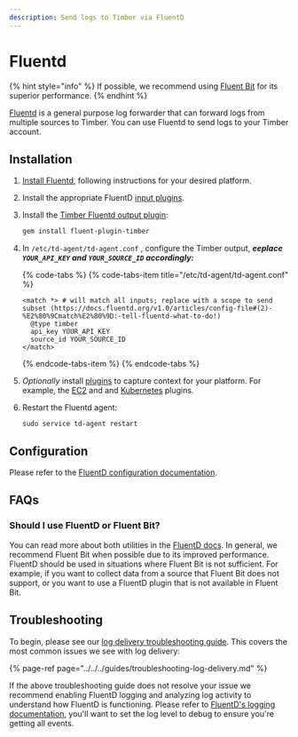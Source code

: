 ```yaml
---
description: Send logs to Timber via FluentD
---
```


# Fluentd

{% hint style="info" %}
If possible, we recommend using [Fluent Bit](../fluent-bit.md) for its superior performance.
{% endhint %}

[Fluentd](https://www.fluentd.org/) is a general purpose log forwarder that can forward logs from multiple sources to Timber. You can use Fluentd to send logs to your Timber account.

## Installation

1. [Install Fluentd](https://docs.fluentd.org/v1.0/categories/installation), following instructions for your desired platform.
2. Install the appropriate FluentD [input plugins](https://docs.fluentd.org/v1.0/articles/input-plugin-overview#list-of-input-plugins).
3. Install the [Timber Fluentd output plugin](https://github.com/timberio/fluent-plugin-timber):  


   ```bash
   gem install fluent-plugin-timber
   ```

4. In `/etc/td-agent/td-agent.conf` , configure the Timber output, _**eeplace `YOUR_API_KEY` and `YOUR_SOURCE_ID` accordingly:**_



   {% code-tabs %}
   {% code-tabs-item title="/etc/td-agent/td-agent.conf" %}
   ```markup
   <match *> # will match all inputs; replace with a scope to send subset (https://docs.fluentd.org/v1.0/articles/config-file#(2)-%E2%80%9Cmatch%E2%80%9D:-tell-fluentd-what-to-do!)
     @type timber
     api_key YOUR_API_KEY
     source_id YOUR_SOURCE_ID
   </match>
   ```
   {% endcode-tabs-item %}
   {% endcode-tabs %}

5. _Optionally_ install [plugins](https://www.fluentd.org/plugins) to capture context for your platform. For example, the [EC2](https://github.com/takus/fluent-plugin-ec2-metadata) and and [Kubernetes](https://github.com/fabric8io/fluent-plugin-kubernetes_metadata_filter) plugins.
6. Restart the Fluentd agent:  


   ```text
   sudo service td-agent restart
   ```

## Configuration

Please refer to the [FluentD configuration documentation](https://docs.fluentd.org/v0.12/articles/config-file).

## FAQs

### Should I use FluentD or Fluent Bit?

You can read more about both utilities in the [FluentD docs](https://docs.fluentbit.io/manual/about/fluentd_and_fluentbit). In general, we recommend Fluent Bit when possible due to its improved performance. FluentD should be used in situations where Fluent Bit is not sufficient. For example, if you want to collect data from a source that Fluent Bit does not support, or you want to use a FluentD plugin that is not available in Fluent Bit.

## Troubleshooting

To begin, please see our [log delivery troubleshooting guide](../../../guides/troubleshooting-log-delivery.md). This covers the most common issues we see with log delivery:

{% page-ref page="../../../guides/troubleshooting-log-delivery.md" %}

If the above troubleshooting guide does not resolve your issue we recommend enabling FluentD logging and analyzing log activity to understand how FluentD is functioning. Please refer to [FluentD's logging documentation](https://docs.fluentd.org/v1.0/articles/logging), you'll want to set the log level to debug to ensure you're getting all events.

